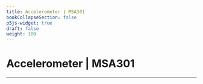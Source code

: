 ```yaml
---
title: Accelerometer | MSA301
bookCollapseSection: false
p5js-widget: true
draft: false
weight: 100
---
```


# Accelerometer | MSA301

---


